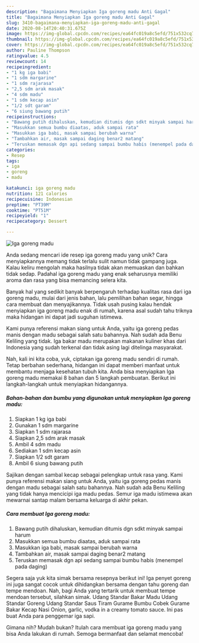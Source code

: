 ```yaml
---
description: "Bagaimana Menyiapkan Iga goreng madu Anti Gagal"
title: "Bagaimana Menyiapkan Iga goreng madu Anti Gagal"
slug: 3410-bagaimana-menyiapkan-iga-goreng-madu-anti-gagal
date: 2020-08-14T20:40:31.675Z
image: https://img-global.cpcdn.com/recipes/ea64fc019a8c5efd/751x532cq70/iga-goreng-madu-foto-resep-utama.jpg
thumbnail: https://img-global.cpcdn.com/recipes/ea64fc019a8c5efd/751x532cq70/iga-goreng-madu-foto-resep-utama.jpg
cover: https://img-global.cpcdn.com/recipes/ea64fc019a8c5efd/751x532cq70/iga-goreng-madu-foto-resep-utama.jpg
author: Pauline Thompson
ratingvalue: 4.5
reviewcount: 14
recipeingredient:
- "1 kg iga babi"
- "1 sdm margarine"
- "1 sdm rajarasa"
- "2,5 sdm arak masak"
- "4 sdm madu"
- "1 sdm kecap asin"
- "1/2 sdt garam"
- "6 siung bawang putih"
recipeinstructions:
- "Bawang putih dihaluskan, kemudian ditumis dgn sdkt minyak sampai harum"
- "Masukkan semua bumbu diaatas, aduk sampai rata"
- "Masukkan iga babi, masak sampai berubah warna"
- "Tambahkan air, masak sampai daging benar2 matang"
- "Teruskan memasak dgn api sedang sampai bumbu habis (menempel pada daging)"
categories:
- Resep
tags:
- iga
- goreng
- madu

katakunci: iga goreng madu 
nutrition: 121 calories
recipecuisine: Indonesian
preptime: "PT39M"
cooktime: "PT51M"
recipeyield: "1"
recipecategory: Dessert

---
```



![Iga goreng madu](https://img-global.cpcdn.com/recipes/ea64fc019a8c5efd/751x532cq70/iga-goreng-madu-foto-resep-utama.jpg)

Anda sedang mencari ide resep iga goreng madu yang unik? Cara menyiapkannya memang tidak terlalu sulit namun tidak gampang juga. Kalau keliru mengolah maka hasilnya tidak akan memuaskan dan bahkan tidak sedap. Padahal iga goreng madu yang enak seharusnya memiliki aroma dan rasa yang bisa memancing selera kita.

Banyak hal yang sedikit banyak berpengaruh terhadap kualitas rasa dari iga goreng madu, mulai dari jenis bahan, lalu pemilihan bahan segar, hingga cara membuat dan menyajikannya. Tidak usah pusing kalau hendak menyiapkan iga goreng madu enak di rumah, karena asal sudah tahu triknya maka hidangan ini dapat jadi suguhan istimewa.

Kami punya referensi makan siang untuk Anda, yaitu iga goreng pedas manis dengan madu sebagai salah satu bahannya. Nah sudah ada Benu Keliling yang tidak. Iga bakar madu merupakan makanan kuliner khas dari Indonesia yang sudah terkenal dan tidak asing lagi ditelinga masyarakat.


Nah, kali ini kita coba, yuk, ciptakan iga goreng madu sendiri di rumah. Tetap berbahan sederhana, hidangan ini dapat memberi manfaat untuk membantu menjaga kesehatan tubuh kita. Anda bisa menyiapkan Iga goreng madu memakai 8 bahan dan 5 langkah pembuatan. Berikut ini langkah-langkah untuk menyiapkan hidangannya.

<!--inarticleads1-->

##### Bahan-bahan dan bumbu yang digunakan untuk menyiapkan Iga goreng madu:

1. Siapkan 1 kg iga babi
1. Gunakan 1 sdm margarine
1. Siapkan 1 sdm rajarasa
1. Siapkan 2,5 sdm arak masak
1. Ambil 4 sdm madu
1. Sediakan 1 sdm kecap asin
1. Siapkan 1/2 sdt garam
1. Ambil 6 siung bawang putih


Sajikan dengan sambal kecap sebagai pelengkap untuk rasa yang. Kami punya referensi makan siang untuk Anda, yaitu iga goreng pedas manis dengan madu sebagai salah satu bahannya. Nah sudah ada Benu Keliling yang tidak hanya mencicipi iga madu pedas. Semur iga madu istimewa akan mewarnai santap malam bersama keluarga di akhir pekan. 

<!--inarticleads2-->

##### Cara membuat Iga goreng madu:

1. Bawang putih dihaluskan, kemudian ditumis dgn sdkt minyak sampai harum
1. Masukkan semua bumbu diaatas, aduk sampai rata
1. Masukkan iga babi, masak sampai berubah warna
1. Tambahkan air, masak sampai daging benar2 matang
1. Teruskan memasak dgn api sedang sampai bumbu habis (menempel pada daging)


Segera saja yuk kita simak bersama resepnya berikut ini! Iga penyet goreng ini juga sangat cocok untuk dihidangkan bersama dengan tahu goreng dan tempe mendoan. Nah, bagi Anda yang tertarik untuk membuat tempe mendoan tersebut, silahkan simak. Udang Standar Bakar Madu Udang Standar Goreng Udang Standar Saus Tiram Gurame Bumbu Cobek Gurame Bakar Kecap Nasi Onion, garlic, vodka in a creamy tomato sauce. Ini pas buat Anda para penggemar iga sapi. 

Gimana nih? Mudah bukan? Itulah cara membuat iga goreng madu yang bisa Anda lakukan di rumah. Semoga bermanfaat dan selamat mencoba!
